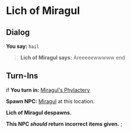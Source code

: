 # Lich of Miragul
## Dialog

**You say:** `hail`



>**Lich of Miragul says:** Areeeeewwwww
end

## Turn-Ins




if **You turn in:** [Miragul's Phylactery](/item/19072)


**Spawn NPC:**  [Miragul](/npc/30094) at this location.


**Lich of Miragul despawns.**

**This NPC *should* return incorrect items given.**
;
